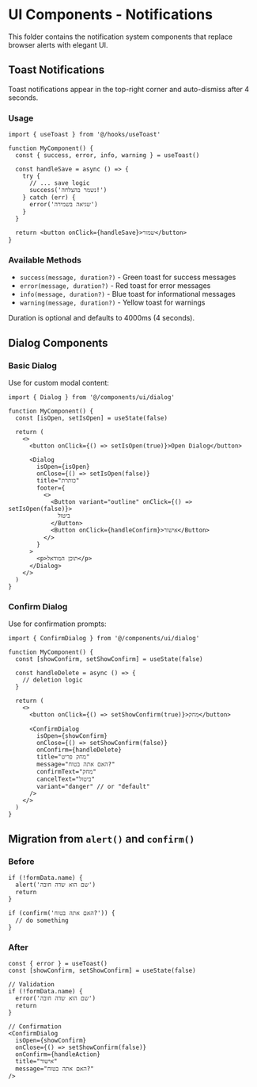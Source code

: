 # UI Components - Notifications

This folder contains the notification system components that replace browser alerts with elegant UI.

## Toast Notifications

Toast notifications appear in the top-right corner and auto-dismiss after 4 seconds.

### Usage

```tsx
import { useToast } from '@/hooks/useToast'

function MyComponent() {
  const { success, error, info, warning } = useToast()

  const handleSave = async () => {
    try {
      // ... save logic
      success('נשמר בהצלחה!')
    } catch (err) {
      error('שגיאה בשמירה')
    }
  }

  return <button onClick={handleSave}>שמור</button>
}
```

### Available Methods

- `success(message, duration?)` - Green toast for success messages
- `error(message, duration?)` - Red toast for error messages  
- `info(message, duration?)` - Blue toast for informational messages
- `warning(message, duration?)` - Yellow toast for warnings

Duration is optional and defaults to 4000ms (4 seconds).

## Dialog Components

### Basic Dialog

Use for custom modal content:

```tsx
import { Dialog } from '@/components/ui/dialog'

function MyComponent() {
  const [isOpen, setIsOpen] = useState(false)

  return (
    <>
      <button onClick={() => setIsOpen(true)}>Open Dialog</button>
      
      <Dialog
        isOpen={isOpen}
        onClose={() => setIsOpen(false)}
        title="כותרת"
        footer={
          <>
            <Button variant="outline" onClick={() => setIsOpen(false)}>
              ביטול
            </Button>
            <Button onClick={handleConfirm}>אישור</Button>
          </>
        }
      >
        <p>תוכן המודאל</p>
      </Dialog>
    </>
  )
}
```

### Confirm Dialog

Use for confirmation prompts:

```tsx
import { ConfirmDialog } from '@/components/ui/dialog'

function MyComponent() {
  const [showConfirm, setShowConfirm] = useState(false)

  const handleDelete = async () => {
    // deletion logic
  }

  return (
    <>
      <button onClick={() => setShowConfirm(true)}>מחק</button>
      
      <ConfirmDialog
        isOpen={showConfirm}
        onClose={() => setShowConfirm(false)}
        onConfirm={handleDelete}
        title="מחק פריט"
        message="האם אתה בטוח?"
        confirmText="מחק"
        cancelText="ביטול"
        variant="danger" // or "default"
      />
    </>
  )
}
```

## Migration from `alert()` and `confirm()`

### Before

```tsx
if (!formData.name) {
  alert('שם הוא שדה חובה')
  return
}

if (confirm('האם אתה בטוח?')) {
  // do something
}
```

### After

```tsx
const { error } = useToast()
const [showConfirm, setShowConfirm] = useState(false)

// Validation
if (!formData.name) {
  error('שם הוא שדה חובה')
  return
}

// Confirmation
<ConfirmDialog
  isOpen={showConfirm}
  onClose={() => setShowConfirm(false)}
  onConfirm={handleAction}
  title="אישור"
  message="האם אתה בטוח?"
/>
``` 